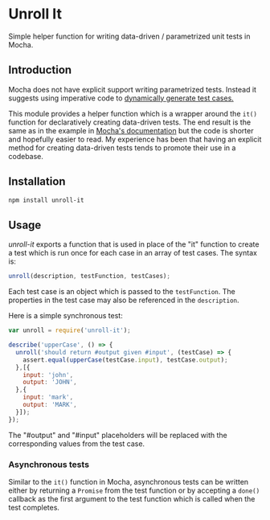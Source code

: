 # Unroll It

Simple helper function for writing data-driven / parametrized unit tests in
Mocha.

## Introduction

Mocha does not have explicit support writing parametrized tests. Instead it
suggests using imperative code to [dynamically generate test
cases.](https://mochajs.org/#dynamically-generating-tests)

This module provides a helper function which is a wrapper around the `it()`
function for declaratively creating data-driven tests. The end result is the
same as in the example in [Mocha's
documentation](https://mochajs.org/#dynamically-generating-tests) but the code
is shorter and hopefully easier to read. My experience has been that having an
explicit method for creating data-driven tests tends to promote their use in a
codebase.

## Installation

```sh
npm install unroll-it
```

## Usage

_unroll-it_ exports a function that is used in place of the "it" function to
create a test which is run once for each case in an array of test cases. The
syntax is:

```js
unroll(description, testFunction, testCases);
```

Each test case is an object which is passed to the `testFunction`. The properties
in the test case may also be referenced in the `description`.

Here is a simple synchronous test:

```js
var unroll = require('unroll-it');

describe('upperCase', () => {
  unroll('should return #output given #input', (testCase) => {
    assert.equal(upperCase(testCase.input), testCase.output);
  },[{
    input: 'john',
    output: 'JOHN',
  },{
    input: 'mark',
    output: 'MARK',
  }]);
});
```

The "#output" and "#input" placeholders will be replaced with the corresponding
values from the test case.

### Asynchronous tests

Similar to the `it()` function in Mocha, asynchronous tests can be written
either by returning a `Promise` from the test function or by accepting a
`done()` callback as the first argument to the test function which is called
when the test completes.

